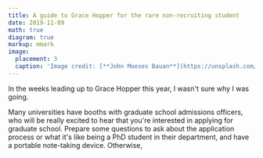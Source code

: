 ```yaml
---
title: A guide to Grace Hopper for the rare non-recruiting student
date: 2019-11-09
math: true
diagram: true
markup: mmark
image:
  placement: 3
  caption: 'Image credit: [**John Moeses Bauan**](https://unsplash.com/photos/OGZtQF8iC0g)'
---
```


In the weeks leading up to Grace Hopper this year, I wasn't sure why I was going.

Many universities have booths with graduate school admissions officers, who will be really excited to hear that you're interested in applying for graduate school. Prepare some questions to ask about the application process or what it's like being a PhD student in their department, and have a portable note-taking device. Otherwise,
